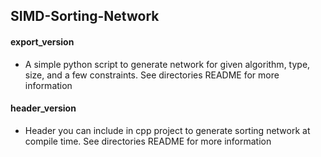 ## SIMD-Sorting-Network

#### export_version
- A simple python script to generate network for given algorithm, type, size, and a few constraints. See directories README for more information

#### header_version
- Header you can include in cpp project to generate sorting network at compile time. See directories README for more information
